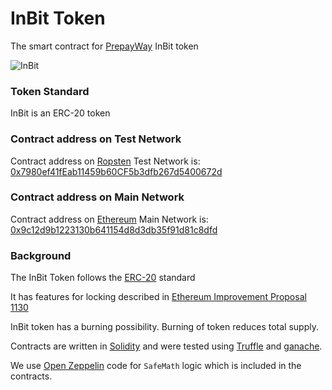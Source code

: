 # InBit Token

The smart contract for [PrepayWay](https://prepayway.com/) InBit token

![InBit](InBit.png)

### Token Standard ###

InBit is an ERC-20 token

### Contract address on Test Network ###

Contract address on [Ropsten](https://ropsten.etherscan.io/) Test Network is: [0x7980ef41fEab11459b60CF5b3dfb267d5400672d](https://ropsten.etherscan.io/address/0x7980ef41fEab11459b60CF5b3dfb267d5400672d#code)

### Contract address on Main Network ###

Contract address on [Ethereum](https://etherscan.io/) Main Network is: [0x9c12d9b1223130b641154d8d3db35f91d81c8dfd](https://etherscan.io/address/0x9c12d9b1223130b641154d8d3db35f91d81c8dfd#code)

### Background ###

The InBit Token follows the [ERC-20](https://en.wikipedia.org/wiki/ERC-20) standard

It has features for locking described in  [Ethereum Improvement Proposal 1130](https://github.com/ethereum/EIPs/blob/master/EIPS/eip-1132.md)

InBit token has a burning possibility. Burning of token reduces total supply.

Contracts are written in [Solidity](https://solidity.readthedocs.io/en/develop/) and were tested using [Truffle](http://truffleframework.com/) and [ganache](https://github.com/trufflesuite/ganache-cli).

We use [Open Zeppelin](https://github.com/OpenZeppelin/openzeppelin-solidity) code for `SafeMath` logic which is included in the contracts.
